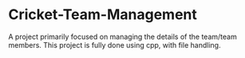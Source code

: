 # Cricket-Team-Management
A project primarily focused on managing the details of the team/team members. This project is fully done using cpp, with file handling.
